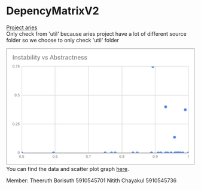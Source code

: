 # DepencyMatrixV2

[Project aries](https://github.com/apache/aries)  
Only check from 'util' because aries project have a lot of different source folder so we choose to only check 'util' folder

![Instability vs Abstractness](./Graph/IvA.png)
You can find the data and scatter plot graph [here](https://docs.google.com/spreadsheets/d/1BibZbaCLAIpCm7MSevL2cmK38BOBsKCYYxYIDbF_cTc/edit?usp=sharing).

Member:
Theeruth Borisuth 5910545701
Nitith   Chayakul 5910545736
